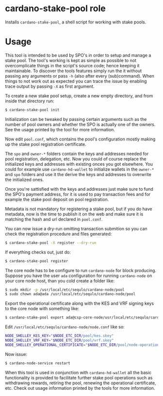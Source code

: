# cardano-stake-pool role
Installs `cardano-stake-pool`, a shell script for working with stake pools.

# Usage
This tool is intended to be used by SPO's in order to setup and manage a stake pool. The tool's working is kept as simple as possible to not overcomplicate things in the script's source code; hence keeping it maintainable. To discover the tools features simply run the it without passing any arguments or pass `-h` (also after every (sub)command). When things to not work out as expected you can trace the issue by enabling trace output by passing `-X` as first argument.

To create a new stake pool setup, create a new empty directory, and from inside that directory run:

```bash
$ cardano-stake-pool init
```

Initialization can be tweaked by passing certain arguments such as the number of pool owners and whether the SPO is actually one of the owners. See the usage printed by the tool for more information.

Now edit `pool.conf`, which contains the pool's configuration mostly making up the stake pool registration certificate.

The `spo` and `owner-*` folders contain the keys and addresses needed for pool registration, delegation, etc. Now you could of course replace the initialized keys and addresses with existing onces you got elsewhere. You could for example use `cardano-hd-wallet` to initialize wallets in the `owner-*` and `spo` folders and use it the derive the keys and addresses to overwrite the initialized ones.

Once you're sattisfied with the keys and addresses just make sure to fund the SPO's payment address, for it is used to pay transaction fees and for example the stake pool deposit on pool registration.

Metadata is not mandatory for registering a stake pool, but if you do have metadata, now is the time to publish it on the web and make sure it is matching the hash and url declared in `pool.conf`.

You can now issue a dry-run omitting transaction submition so you can check the registration procedure and files generated:

```bash
$ cardano-stake-pool -X register --dry-run
```

If everything checks out, just do:

```bash
$ cardano-stake-pool register
```

The core node has to be configure to run `cardano-node` for block producing. Suppose you have the user `ada` configuration for running `cardano-node` on your core node host, than you cold create a folder like:

```bash
$ sudo mkdir -p /usr/local/etc/sequlo/cardano-node/pool
$ sudo chown ada@ada /usr/local/etc/sequlo/cardano-node/pool
```

Export the operational certificate along with the KES and VRF signing keys to the core node with something like:

```bash
$ cardano-stake-pool export ada@csp-core-node/usr/local/etc/sequlo/cardano-node/pool
```

Edit `/usr/local/etc/sequlo/cardano-node/node.conf` like so:

```bash
NODE_SHELLEY_KES_KEY="$NODE_ETC_DIR/pool/kes.skey"
NODE_SHELLEY_VRF_KEY="$NODE_ETC_DIR/pool/vrf.skey"
NODE_SHELLEY_OPERATIONAL_CERTIFICATE="$NODE_ETC_DIR/pool/node-operational.cert"
```

Now issue:

```bash
$ cardano-node-service restart
```

When this tool is used in conjunction with `cardano-hd-wallet` all the basic functionality is provided to facilitate further stake pool operations such as withdrawing rewards, retiring the pool, renewing the operational certificate, etc. Check out usage information printed by the tools for more information.
